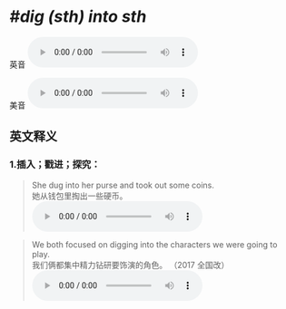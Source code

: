 # ***\#dig (sth) into sth*** 
英音
<audio src="./media/dig sth into sth1_AAC.aac" controls="controls"></audio>

美音
<audio src="./media/dig sth into sth2_AAC.aac" controls="controls"></audio>



  

英文释义
---
### 1.**插入；戳进；探究：**  

 > She dug into her purse and took out some coins.  
 > 她从钱包里掏出一些硬币。    
<audio src="./media/P132 dig2.aac" controls="controls"></audio>

 > We both focused on digging into the characters we were going to play.  
 > 我们俩都集中精力钻研要饰演的角色。  （2017 全国改）  
<audio src="./media/dig-101_AAC.aac" controls="controls"></audio>


